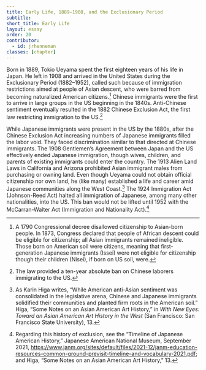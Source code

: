 ```yaml
---
title: Early Life, 1889–1908, and the Exclusionary Period
subtitle: 
short_title: Early Life
layout: essay
order: 20
contributor:
  - id: jrhenneman
classes: [chapter]
---
```


Born in 1889, Tokio Ueyama spent the first eighteen years of his life in Japan. He left in 1908 and arrived in the United States during the Exclusionary Period (1882–1952), called such because of immigration restrictions aimed at people of Asian descent, who were barred from becoming naturalized American citizens.[^1] Chinese immigrants were the first to arrive in large groups in the US beginning in the 1840s. Anti-Chinese sentiment eventually resulted in the 1882 Chinese Exclusion Act, the first law restricting immigration to the US.[^2]

While Japanese immigrants were present in the US by the 1880s, after the Chinese Exclusion Act increasing numbers of Japanese immigrants filled the labor void. They faced discrimination similar to that directed at Chinese immigrants. The 1908 Gentlemen’s Agreement between Japan and the US effectively ended Japanese immigration, though wives, children, and parents of existing immigrants could enter the country. The 1913 Alien Land Laws in California and Arizona prohibited Asian immigrant males from purchasing or owning land. Even though Ueyama could not obtain official citizenship nor own land, he (like many) established a life and career amid Japanese communities along the West Coast.[^3] The 1924 Immigration Act (Johnson-Reed Act) halted all immigration of Japanese, among many other nationalities, into the US. This ban would not be lifted until 1952 with the McCarran-Walter Act (Immigration and Nationality Act).[^4]

[^1]: A 1790 Congressional decree disallowed citizenship to Asian-born people. In 1873, Congress declared that people of African descent could be eligible for citizenship; all Asian immigrants remained ineligible. Those born on American soil were citizens, meaning that first-generation Japanese immigrants (Issei) were not eligible for citizenship though their children (Nisei), if born on US soil, were.

[^2]: The law provided a ten-year absolute ban on Chinese laborers immigrating to the US.

[^3]: As Karin Higa writes, “While American anti-Asian sentiment was consolidated in the legislative arena, Chinese and Japanese immigrants solidified their communities and planted firm roots in the American soil.” Higa, “Some Notes on an Asian American Art History,” in *With New Eyes: Toward an Asian American Art History in the West* (San Francisco: San Francisco State University), 13.

[^4]: Regarding this history of exclusion, see the “Timeline of Japanese American History,” Japanese American National Museum, September 2021, https://www.janm.org/sites/default/files/2021-12/janm-education-resources-common-ground-previsit-timeline-and-vocabulary-2021.pdf; and Higa, “Some Notes on an Asian American Art History,” 13.
